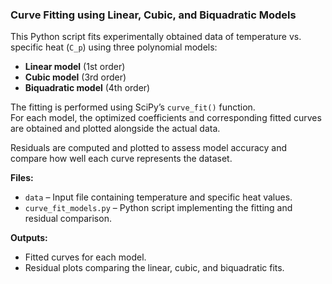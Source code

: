 ### Curve Fitting using Linear, Cubic, and Biquadratic Models

This Python script fits experimentally obtained data of temperature vs. specific heat (`C_p`) using three polynomial models:
- **Linear model** (1st order)
- **Cubic model** (3rd order)
- **Biquadratic model** (4th order)

The fitting is performed using SciPy’s `curve_fit()` function.  
For each model, the optimized coefficients and corresponding fitted curves are obtained and plotted alongside the actual data.

Residuals are computed and plotted to assess model accuracy and compare how well each curve represents the dataset.

**Files:**
- `data` – Input file containing temperature and specific heat values.
- `curve_fit_models.py` – Python script implementing the fitting and residual comparison.

**Outputs:**
- Fitted curves for each model.
- Residual plots comparing the linear, cubic, and biquadratic fits.